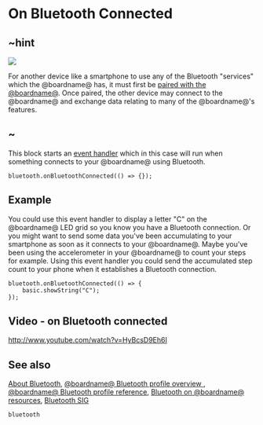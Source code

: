# On Bluetooth Connected 

## ~hint
![](/makecode-blockeditor/static/bluetooth/Bluetooth_SIG.png)

For another device like a smartphone to use any of the Bluetooth "services" which the @boardname@ has, it must first be [paired with the @boardname@](/makecode-blockeditor/reference/bluetooth/bluetooth-pairing). Once paired, the other device may connect to the @boardname@ and exchange data relating to many of the @boardname@'s features.

## ~

This block starts an [event handler](/makecode-blockeditor/reference/event-handler) which in this case will run 
when something connects to your @boardname@ using Bluetooth.

```sig
bluetooth.onBluetoothConnected(() => {});
```

## Example

You could use this event handler to display a letter "C" on the @boardname@ LED grid so you know you have a Bluetooth connection. Or you might want to send some data you've been accumulating to your smartphone as soon as it connects to your @boardname@. Maybe you've been using the accelerometer in your @boardname@ to count your steps for example. Using this event handler you could send the accumulated step count to your phone when it establishes a Bluetooth connection.     

```blocks
bluetooth.onBluetoothConnected(() => {
    basic.showString("C");
});
```

## Video - on Bluetooth connected

http://www.youtube.com/watch?v=HyBcsD9Eh6I

## See also

[About Bluetooth](/makecode-blockeditor/reference/bluetooth/about-bluetooth), [@boardname@ Bluetooth profile overview ](http://lancaster-university.github.io/microbit-docs/ble/profile/), [@boardname@ Bluetooth profile reference](http://lancaster-university.github.io/microbit-docs/resources/bluetooth/microbit-profile-V1.9-Level-2.pdf),  [Bluetooth on @boardname@ resources](http://bluetooth-mdw.blogspot.co.uk/p/bbc-microbit.html), [Bluetooth SIG](https://www.bluetooth.com)

```package
bluetooth
```